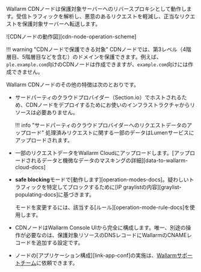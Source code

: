 Wallarm CDNノードは保護対象サーバーへのリバースプロキシとして動作します。受信トラフィックを解析し、悪意のあるリクエストを軽減し、正当なリクエストを保護対象サーバーへ転送します。

![CDNノードの動作図][cdn-node-operation-scheme]

!!! warning "CDNノードで保護できる対象"
    CDNノードでは、第3レベル（4階層目、5階層目などを含む）のドメインを保護できます。例えば、`ple.example.com`向けのCDNノードは作成できますが、`example.com`向けには作成できません。

Wallarm CDNノードのその他の特徴は次のとおりです。

* サードパーティのクラウドプロバイダー（Section.io）でホストされるため、CDNノードをデプロイするためにお使いのインフラストラクチャからリソースは必要ありません。

    !!! info "サードパーティのクラウドプロバイダーへのリクエストデータのアップロード"
        処理済みリクエストに関する一部のデータはLumenサービスにアップロードされます。
* 一部のリクエストデータをWallarm Cloudにアップロードします。[アップロードされるデータと機微なデータのマスキングの詳細][data-to-wallarm-cloud-docs]
* **safe blocking**モードで[動作します][operation-modes-docs]。疑わしいトラフィックを特定してブロックするために[IP graylistの内容][graylist-populating-docs]に基づきます。

    モードを変更するには、該当する[ルール][operation-mode-rule-docs]を使用します。
* CDNノードはWallarm Console UIから完全に構成します。唯一、別途の操作が必要なのは、保護対象リソースのDNSレコードにWallarmのCNAMEレコードを追加する設定です。
* ノードの[アプリケーション構成][link-app-conf]の実施は、[Wallarmサポートチーム](mailto:support@wallarm.com)に依頼できます。